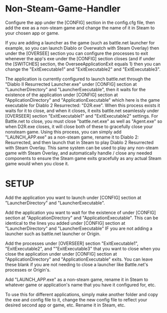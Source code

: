 # Non-Steam-Game-Handler
Configure the app under the [CONFIG] section in the config.cfg file, then add the exe as a non-steam game and change the name of it in Steam to your chosen app or game.


If you are adding a launcher as the game (such as battle.net launcher for example, so you can launch Diablo or Overwatch with Steam Overlay) then under the [OVERSEE] section you can configure the processes to exit whenever the app's exe under the [CONFIG] section closes (and if under the [SWITCHES] section, the OverseeApplicationExit equals 1) then you can change the "ExitExecutable1" and "ExitExecutable2" and "ExitExecutable3".


The application is currently configured to launch battle.net through the "Diablo II Resurrected Launcher.exe" under [CONFIG] section at "LauncherDirectory" and "LauncherExecutable", then it waits for the existence of the application under [CONFIG] section at "ApplicationDirectory" and "ApplicationExecutable" which here is the game executable for Diablo 2 Resurrected: "D2R.exe". When this process exists it waits for it to close, and when it closes, it exits battle.net seamlessly under [OVERSEER] section "ExitExecutable1" and "ExitExecutable2" settings. For Battle.net to close, you must close "battle.net.exe" as well as "Agent.exe" so when D2R.exe closes, it will close both of these to gracefully close your nonsteam game. Using this process, you can simply add "LAUNCH_APP.exe" as a non-steam game, rename it to Diablo 2: Resurrected, and then launch that in Steam to play Diablo 2 Resurrected with Steam Overlay. This same system can be used to play any non-steam game with Steam Overlay, and automatically handle / close any needed components to ensure the Steam game exits gracefully as any actual Steam game would when you close it.


# SETUP
Add the application you want to launch under [CONFIG] section at "LauncherDirectory" and "LauncherExecutable".

Add the application you want to wait for the existence of under [CONFIG] section at "ApplicationDirectory" and "ApplicationExecutable". This can be identical to the lines you added under [CONFIG] section at "LauncherDirectory" and "LauncherExecutable" IF you are not adding a launcher such as battle.net launcher or Origin.

Add the processes under [OVERSEER] section "ExitExecutable1", "ExitExecutable2", and ""ExitExecutable3" that you want to close when you close the application under under [CONFIG] section at "ApplicationDirectory" and "ApplicationExecutable" exits. You can leave these blank if you are not needing to close a launcher like Battle.net's processes or Origin's.

Add "LAUNCH_APP.exe" as a non-steam game, rename it in Steam to whatever game or application's name that you have it configured for, etc.

To use this for different applications, simply make another folder and copy the exe and config file to it, change the new config file to reflect your desired second app or game, etc. Rename it in Steam, etc.
